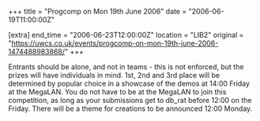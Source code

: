 +++
title = "Progcomp on Mon 19th June 2006"
date = "2006-06-19T11:00:00Z"

[extra]
end_time = "2006-06-23T12:00:00Z"
location = "LIB2"
original = "https://uwcs.co.uk/events/progcomp-on-mon-19th-june-2006-1474488983868/"
+++

Entrants should be alone, and not in teams - this is not enforced, but the prizes will have individuals in mind.  1st, 2nd and 3rd place will be determined by popular choice in a showcase of the demos at 14:00 Friday at the MegaLAN.  You do not have to be at the MegaLAN to join this competition, as long as your submissions get to db\_rat before 12:00 on the Friday.  There will be a theme for creations to be announced 12:00 Monday.

